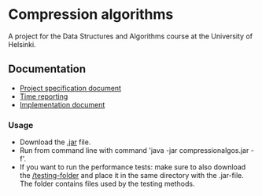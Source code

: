 # Compression algorithms
A project for the Data Structures and Algorithms course at the University of Helsinki.

## Documentation
* [Project specification document](https://github.com/aleksinuora/compressionalgos/blob/master/compressionalgos/documentation/Project%20specification.md)
* [Time reporting](https://github.com/aleksinuora/compressionalgos/blob/master/compressionalgos/documentation/Time%20report.md)
* [Implementation document](https://github.com/aleksinuora/compressionalgos/blob/master/compressionalgos/documentation/IplementationDocument.md)

### Usage
* Download the [.jar](https://github.com/aleksinuora/compressionalgos/blob/master/compressionalgos/compressionalgos/compressionalgos.jar) file.
* Run from command line with command 'java -jar compressionalgos.jar -f'.
* If you want to run the performance tests: make sure to also download the [/testing-folder](https://github.com/aleksinuora/compressionalgos/tree/master/compressionalgos/compressionalgos/testing) and place it in the same directory with the .jar-file. The folder contains files used by the testing methods.
